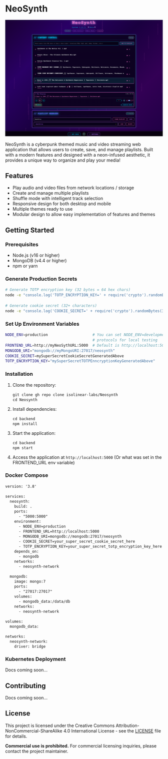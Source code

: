# NeoSynth

![Demo](demo.png)

NeoSynth is a cyberpunk themed music and video streaming web application that allows users to create, save, and manage playlists. Built with a modern features and designed with a neon-infused aesthetic, it provides a unique way to organize and play your media!

## Features

- Play audio and video files from network locations / storage
- Create and manage multiple playlists
- Shuffle mode with intelligent track selection
- Responsive design for both desktop and mobile
- Multiple themes ready to use
- Modular design to allow easy implementation of features and themes

## Getting Started

### Prerequisites

- Node.js (v16 or higher)
- MongoDB (v4.4 or higher)
- npm or yarn

### Generate Production Secrets

```bash
# Generate TOTP encryption key (32 bytes = 64 hex chars)
node -e "console.log('TOTP_ENCRYPTION_KEY=' + require('crypto').randomBytes(32).toString('hex'))"

# Generate cookie secret (32+ characters)
node -e "console.log('COOKIE_SECRET=' + require('crypto').randomBytes(32).toString('base64'))"
```

### Set Up Environment Variables
```bash
NODE_ENV=production                    # You can set NODE_ENV=development instad to lower security 
                                       # protocols for local testing
FRONTEND_URL=http://myNeoSythURL:5000  # Default is http://localhost:5000
MONGODB_URI="mongodb://myMongoURI:27017/neosynth"
COOKIE_SECRET=mySuperSecretCookieSecretGeneratedAbove
TOTP_ENCRYPTION_KEY="mySuperSecretTOTPEnncryptionKeyGeneratedAbove"
```


### Installation

1. Clone the repository:
   ```
   git clone gh repo clone isolinear-labs/Neosynth
   cd Neosynth
   ```

2. Install dependencies:
   ```
   cd backend
   npm install
   ```

3. Start the application:
   ```
   cd backend
   npm start
   ```

4. Access the application at `http://localhost:5000` (Or what was set in the FRONTEND_URL env variable)

### Docker Compose

```docker
version: '3.8'

services:
  neosynth:
    build: .
    ports:
      - "5000:5000"
    environment:
      - NODE_ENV=production
      - FRONTEND_URL=http://localhost:5000
      - MONGODB_URI=mongodb://mongodb:27017/neosynth
      - COOKIE_SECRET=your_super_secret_cookie_secret_here
      - TOTP_ENCRYPTION_KEY=your_super_secret_totp_encryption_key_here
    depends_on:
      - mongodb
    networks:
      - neosynth-network

  mongodb:
    image: mongo:7
    ports:
      - "27017:27017"
    volumes:
      - mongodb_data:/data/db
    networks:
      - neosynth-network

volumes:
  mongodb_data:

networks:
  neosynth-network:
    driver: bridge
```

### Kubernetes Deployment

Docs coming soon...

## Contributing

Docs coming soon...

## License

This project is licensed under the Creative Commons Attribution-NonCommercial-ShareAlike 4.0 International License - see the [LICENSE](LICENSE) file for details.

**Commercial use is prohibited.** For commercial licensing inquiries, please contact the project maintainer.